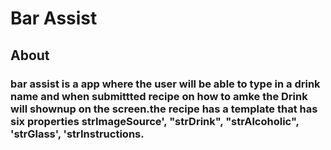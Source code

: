 # Bar Assist

## About
### bar assist is a app where the user will be able to type in a drink name and when submittted  recipe on how to amke the Drink will shownup on the screen.the recipe has a template that has six properties strImageSource', "strDrink", "strAlcoholic", 'strGlass', 'strInstructions.
